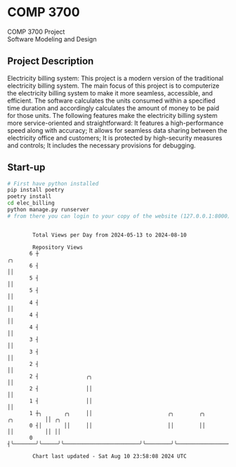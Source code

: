 # COMP 3700
COMP 3700 Project  
Software Modeling and Design
## Project Description
Electricity billing system: This project is a modern version of the traditional electricity billing system. The main focus of this project is to computerize the electricity billing system to make it more seamless, accessible, and efficient. The software calculates the units consumed within a specified time duration and accordingly calculates the amount of money to be paid for those units. The following features make the electricity billing system more service-oriented and straightforward: It features a high-performance speed along with accuracy; It allows for seamless data sharing between the electricity office and customers; It is protected by high-security measures and controls; It includes the necessary provisions for debugging.

## Start-up
```bash
# First have python installed
pip install poetry
poetry install
cd elec_billing
python manage.py runserver
# from there you can login to your copy of the website (127.0.0.1:8000), default creds are admin/admin
```

```

        Total Views per Day from 2024-05-13 to 2024-08-10

        Repository Views
       6 ┼                                                                                 ╭╮
       6 ┤                                                                                 ││
       5 ┤                                                                                 ││
       5 ┤                                                                                 ││
       4 ┤                                                                                 ││
       4 ┤                                                                                 ││
       4 ┤                                                                                 ││
       3 ┤                                                                                 ││
       3 ┤                                                                                 ││
       2 ┤                                                                                 ││
       2 ┤               ╭╮                                                                ││
       2 ┤               ││                                                                ││
       1 ┤               ││                                                                ││
       1 ┼╮       ╭╮     ││                        ╭╮        ╭╮                ╭╮          ││ ╭╮
       0 ┤│       ││     ││                        ││        ││                ││          ││ ││
       0 ┤╰───────╯╰─────╯╰────────────────────────╯╰────────╯╰────────────────╯╰──────────╯╰─╯╰───

        Chart last updated - Sat Aug 10 23:58:08 2024 UTC
        
```
